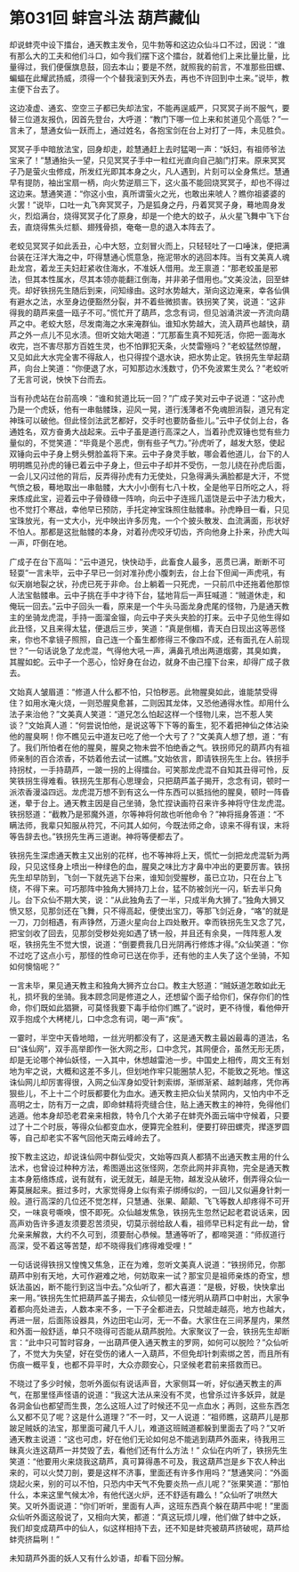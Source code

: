 # 第031回 蚌宫斗法 葫芦藏仙

却说蚌壳中设下擂台，通天教主发令，见牛勃等和这边众仙斗口不过，因说：“谁有那么大的工夫和他们斗口，如今我们摆下这个擂台，就着他们上来比量比量，比量得过，我们便偃旗息鼓，回去本山；要是不然，就照我的前言，不准那些田螺、蝙蝠在此耀武扬威，须得一个个替我滚到天外去，再也不许回到中土来。”说毕，教主便下台去了。

这边凌虚、通玄、空空三子都已失却法宝，不能再逞威严，只冥冥子尚不服气，要替三位道友报仇，因首先登台，大呼道：“教门下哪一位上来和贫道见个高低？”一言未了，慧通女仙一跃而上，通过姓名，各抱宝剑在台上对打了一阵，未见胜负。

冥冥子手中暗放法宝，回身却走，趁慧通赶上去时猛喝一声：“妖妇，有祖师爷法宝来了！”慧通抬头一望，只见冥冥子手中一粒红光直向自己脑门打来。原来冥冥子乃是萤火虫修成，所发红光即其本身之火，凡人遇到，片刻可以全身焦烂。慧通早有提防，袖出宝扇一柄，向火势逆扇三下，这火虽不能回烧冥冥子，却也不得过这边来。慧通笑道：“你这小虫，真所谓萤火之光，也敢出来唬人？瞧你祖婆婆的火罢！”说毕，口吐一丸飞奔冥冥子，乃是狐身之丹，丹着冥冥子身，蓦地周身发火，烈焰满台，烧得冥冥子化了原身，却是一个绝大的蚊子，从火星飞舞中飞下台去，直烧得焦头烂额、翅残骨损，奄奄一息的退入本阵去了。

老蛟见冥冥子如此丢丑，心中大怒，立刻冒火而上，只轻轻吐了一口唾沫，便把满台装在汪洋大海之中，吓得慧通心慌意急，拖泥带水的逃回本阵。当有文美真人魂赴龙宫，着龙王夫妇赶紧收住海水，不准妖人借用。龙王禀道：“那老蛟虽是邪法，但其本性属水，尽其本领亦能翻江倒海，并非弟子借用也。”文美没法，回至蚌壳。却好铁拐先生随后到来，问知缘由。这时水势越大，渐向这边淹来，幸各仙俱有避水之法，水至身边便豁然分裂，并不着些微损害。铁拐笑了笑，说道：“这非得我的葫芦来盛一瓯子不可。”慌忙开了葫芦，念念有词，但见汹涌洪波一齐流向葫芦之中。老蛟大怒，尽发南海之水来淹群仙。谁知水势越大，流入葫芦也越快，葫芦之外一点儿不见水渍。但听文始大喝道：“兀那畜生真不知死活，你把一面海水收完，岂不害尽那方百姓生灵，也不怕罪犯天条，火焚雷殛吗？”老蛟猛然惊醒，又见如此大水完全害不得敌人，也只得捏个退水诀，把水势止定。铁拐先生举起葫芦，向台上笑道：“你便退了水，可知那边水浅数寸，仍不免波累生灵么？”老蛟听了无言可说，怏怏下台而去。

当有孙虎站在台前高唤：“谁和贫道比玩一回？”广成子笑对云中子说道：“这孙虎乃是一个虎妖，他有一串骷髅珠，迎风一晃，道行浅薄者不免魂胆消裂，道兄有定神珠可以破他。但此怪剑法武艺都好，交手时也要防备些儿。”云中子仗剑上台，各通姓名，双方奋勇大战起来。云中子虽是道行高深之人，当着孙虎双锤也觉有些力量似的，不觉笑道：“毕竟是个恶虎，倒有些子气力。”孙虎听了，越发大怒，使起双锤向云中子身上劈头劈脸盖将下来。云中子身灵手敏，哪会着他道儿，台下的人明明瞧见孙虎的锤已着云中子身上，但云中子却并不受伤，一忽儿绕在孙虎后面，一会儿又闪过他的背后，反弄得孙虎有力无使处，只急得满头满脸都是大汗，不觉气愤之极，蓦地取出一串骷髅，大大小小倒有七八十枚，全是他平日所吃之人，将来炼成此宝，迎着云中子骨碌碌一阵响，向云中子连摇几遥饶是云中子法力极大，也不觉打个寒战，幸他早已预防，手托定神宝珠照住骷髅串。孙虎睁目一看，只见宝珠放光，有一丈大小，光中映出许多厉鬼，一个个披头散发、血流满面，形状好不怕人。那都是这批骷髅的本身，对着孙虎咬牙切齿，齐向他身上扑来，孙虎大叫一声，吓倒在地。

广成子在台下高叫：“云中道兄，快快动手，此畜食人最多，恶贯已满，断断不可轻耍”一言未毕，云中子早已一剑对准孙虎小腹刺去，台上台下但闻一声虎吼，有似天崩地裂之状，孙虎已死于非命。台上躺着一只死虎，一只前爪中还拖着他那惊人法宝骷髅串。云中子挑在手中才待下台，猛地背后一声狂喊道：“贼道休走，和俺玩一回去。”云中子回头一看，原来是一个牛头马面龙身虎尾的怪物，乃是通天教主的坐骑龙虎混，手持一面溜金镏，向云中子夹头夹脸的打来。云中子见他生得如此丑怪，又且来得太猛，便退后三步，笑道：“真是倒楣，青天白日现出这等恶怪来，你也不拿镜子照照，自己连一个畜生都修得三不像四不成，还有面孔在人前现世？”一句话说急了龙虎混，气得他大吼一声，满鼻孔喷出两道烟雾，其臭如粪，其腥如蛇。云中子一个恶心，恰好身在台边，就身不由己撞下台来，却得广成子救去。

文始真人皱眉道：“修道人什么都不怕，只怕秽恶。此物腥臭如此，谁能禁受得住？如用水淹火烧，一则恐腥臭愈甚，二则因其龙体，又恐他通得水性。却用什么法子来治他？”文美真人笑道：“道兄怎么怕起这样一个怪物儿来，岂不惹人笑谈？”文始真人道：“何尝说怕他，是说这等下下等的畜生，犯不着把神仙之体沾染他的腥臭啊！你不瞧见云中道友已吃了他一个大亏了？”文美真人想了想，道：“有了。我们所怕者在他的腥臭，腥臭之物未尝不怕绝香之气。铁拐师兄的葫芦内有祖师亲制的百合浓香，不妨着他去试一试瞧。”文始依言，即请铁拐先生上台。铁拐手持拐杖，一手持葫芦，一跛一拐的上得擂台。可笑那龙虎混不自知其丑得可怜，反笑铁拐生得难看。铁拐先生那有心思理会，只把葫芦盖子揭开，念念有词，顿时一派浓香漫溢四远。龙虎混万想不到有这么一件东西可以抵挡他的腥臭，顿时一阵昏迷，晕于台上。通天教主因是自己坐骑，急忙捏诀画符召来许多神将守住龙虎混。铁拐怒道：“截教乃是邪魔外道，尔等神将何故也听他命令？”神将摇身答道：“不瞒法师，我辈只知服从符咒，不问其人如何，今既法师之命，谅来不得有误，末将等告辞去也。”铁拐先生再三道谢。神将等便都去了。

铁拐先生深虑通天教主又出别的花样，也不等神将上天，慌忙一剑把龙虎混斩为两段，只见这怪身上喷出一种绿色的血，腥臭之味比方才鼻中冲出的更要厉害。铁拐先生却早防到，飞剑一下就先逃下台来，谁知剑受腥秽，虽已立功，只在台上飞绕，不得下来。可巧那阵中独角大狮持刀上台，猛不防被剑光一闪，斩去半只角儿。台下众仙不期大笑，说：“从此独角去了一半，只成半角大狮了。”独角大狮又愤又怒，见那剑还在飞舞，只不得高起，便使出宝刀，等那飞剑近身，“咯”的就是一刀，刀剑相遇，有声铮然，万道火星向台上四处散开。幸而铁拐先生又念了咒，把宝剑收了回去，见那剑受秽处宛如遇了锈一般，并且还有余臭，一阵阵惹人发呕，铁拐先生不觉大恨，说道：“倒要费我几日光阴再行修炼才得。”众仙笑道：“你不过吃了这点小亏，那怪的性命可已送在你手，还有他的主人失了这个坐骑，不知如何懊恼呢？”

一言未毕，果见通天教主和独角大狮齐立台口。教主大怒道：“贼妖道怎敢如此无礼，损坏我的坐骑。我本顾念同是修道之人，还想留个面子给你们，保存你们的性命，你们既如此猖獗，可莫怪我要下毒手给你们瞧了。”说时，更不待慢，看他伸开双手抱成个大栲栳儿，口中念念有词，喝一声“疾”。

一霎时，半空中天昏地暗，一丝光明都没有了，这是通天教主最凶最毒的道法，名曰“诛仙网”，双手高举即作一张大网之形，口中念咒，其网便合，虽然无形无质，却是无论哪个神仙妖怪，一入其中，休想越雷池一步。中国史上相传，周文王有划地为牢之说，大概和这差不多儿，但划地作牢只能圈禁人犯，不能致之死地。惟这诛仙网儿却厉害得很，入网之仙浑身如受针刺索绑，渐绑渐紧、越刺越疼，凭你再狠些儿，不上十二个时辰都要化为血水。通天教主把众仙关禁网内，又怕内中不乏高明之士，防有万一之虞，即命蚌精将壳缝合住，贴上通天教主的神符，免得他们逃遁。他本身却恐老君亲来相救，特令几个大弟子在蚌壳外面云端中守候着，只要过了十二个时辰，等得众仙都变血水，便算完全胜利，便要打碎田螺壳，撵逐罗圆等，自己却老实不客气回他天南云峰岭去了。

按下教主这边，却说诛仙网中群仙受灾，文始等四真人都猜不出通天教主用的什么法术，也曾设过种种方法，希图遁出这张怪网，怎奈此网并非真物，完全是通天教主本身筋络炼成，说有就有，说无就无，越是无物，越发没从破坏，倒弄得众仙一筹莫展起来。捱过多时，大家觉得身上似有索子绑缚似的，一回儿又似遍身针刺一般。道行高深的几位还不觉怎样，只慧通、张果、颠颠、飞飞等数人却疼得不可开交，一味哀号嘶唤，恨不即死。众仙越发焦急，铁拐先生忽然记起老君说话来，因高声劝告许多道友须要忍苦须臾，切莫示弱给敌人看，祖师早已料定有此一劫，曾允亲来解救，大约不久可到，须要耐心恭候。慧通等听了，都啼哭道：“师叔道行高深，受不着这等苦楚，却不晓得我们疼得难受哩！”

一句话说得铁拐又惶愧又焦急，正在为难，忽听文美真人说道：“铁拐师兄，你那葫芦中别有天地，大可作避难之地，何妨取来一试？那宝贝是祖师亲炼的奇宝，想妖法虽凶，断不能行到这当中去。”众仙听了，都大喜道：“是极，好极，快快拿出来一用。”铁拐先生忙把葫芦盖子揭去，众仙顿见一缕光明从葫芦口中射出，大家争着都向亮处进去，人数本来不多，一下子全都进去，只觉越走越亮，地方也越大，再进一层，后面陈设器具，外边田宅山河，无一不备。大家住在三间茅屋内，果然和外面一般舒适，单只不晓得可否能从葫芦脱险。大家聚议了一会，铁拐先生却断言：“此中只可暂时容身，一出葫芦便入通天教主的罗网，如何可以脱险？”众仙听了，不觉大为失望，好在受伤的诸人一入葫芦，不但免却针刺索绑之苦，而且所有伤痕一概平复，也都不异平时，大众亦颇安心，只坚候老君前来搭救而已。

不晓过了多少时候，忽听外面似有说话声音，大家侧耳一听，好似通天教主的声气，在那里怪声怪语的说道：“我这大法从来没有不灵，也曾杀过许多妖异，就是各洞金仙也都望而生畏，怎么这班人过了时候还不见一点血水；再则，这些东西怎么又都不见了呢？这是什么道理？”不一时，又一人说道：“祖师瞧，这葫芦儿是那跛足贼妖的法宝，那里面可藏几千人儿，难道这班贼道都躲到里面去了吗？”又听通天教主说道：“这也可虑，好在他们无论如何总不能逃到葫芦外面来，待我用三昧真火连这葫芦一并焚毁了去，看他们还有什么方法！”
众仙在内听了，铁拐先生笑道：“他要用火来烧我这葫芦，真可算得愚不可及，我这葫芦岂是乡下农人种出来的，可以火焚刀剖，要是这样不济事，里面还有许多作用吗？”慧通笑问：“外面烧起火来，别的可以不怕，只恐内中天气不免要炎热一点儿呢？”张果笑道：“那怕什么，本来这里气候太冷，有他代送火炉，还不舒适有趣么！”众仙听了哄然大笑。又听外面说道：“你们听听，里面有人声，这班东西真个躲在葫芦中呢！”里面众仙听外面这般说了，又相向大笑，都道：“真这玩烦儿哩，他们做了蚌中之妖，我们却变成葫芦中的仙人，似这样相持下去，还不知是蚌壳被葫芦挤破呢，葫芦给蚌壳挤扁咧！”

未知葫芦外面的妖人又有什么妙语，却看下回分解。

